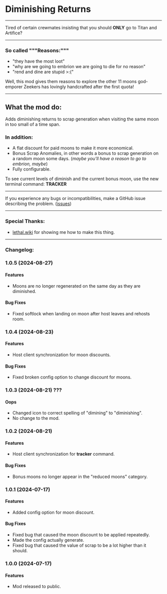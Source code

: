 # Diminishing Returns

___
Tired of certain crewmates insisting that you should **ONLY** go to Titan and Artifice?
___

### So called """Reasons:"""
- "they have the most loot"
- "why are we going to embrion we are going to die for no reason"
- "rend and dine are stupid >:("

Well, this mod gives them reasons to explore the other 11 moons god-emporer Zeekers has lovingly handcrafted after the first quota!

___
## What the mod do:

Adds diminishing returns to scrap generation when visiting the same moon in too small of a time span.

### In addition:
- A flat discount for paid moons to make it more economical.
- Bonus Scrap Anomalies, in other words a bonus to scrap generation on a random moon some days. (_maybe you'll have a reason to go to embrion, maybe_)
- Fully configurable.

To see current levels of diminish and the current bonus moon, use the new terminal command: **TRACKER**
___
If you experience any bugs or incompatibilities, make a GitHub issue describing the problem. ([issues](https://github.com/JackEhttack/DiminishingReturns/issues))
___
### Special Thanks:
- [lethal.wiki](lethal.wiki) for showing me how to make this thing.
___
### Changelog:

### 1.0.5 (2024-08-27)

#### Features
* Moons are no longer regenerated on the same day as they are diminished.

#### Bug Fixes
* Fixed softlock when landing on moon after host leaves and rehosts room.

### 1.0.4 (2024-08-23)

#### Features
* Host client synchronization for moon discounts.

#### Bug Fixes
* Fixed broken config option to change discount for moons.

### 1.0.3 (2024-08-21) ???

#### Oops
* Changed icon to correct spelling of "dimining" to "diminishing".
* No change to the mod.

### 1.0.2 (2024-08-21)

#### Features
* Host client synchronization for **tracker** command.

#### Bug Fixes
* Bonus moons no longer appear in the "reduced moons" category.

### 1.0.1 (2024-07-17)

#### Features
* Added config option for moon discount.

#### Bug Fixes
* Fixed bug that caused the moon discount to be applied repeatedly.
* Made the config actually generate.
* Fixed bug that caused the value of scrap to be a lot higher than it should.

### 1.0.0 (2024-07-17)

#### Features

* Mod released to public.

